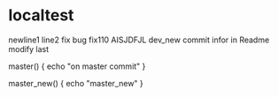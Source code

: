 # localtest
newline1
line2 fix bug fix110
AISJDFJL
dev_new commit infor in Readme modify last


master()
{
   echo "on master commit"
}

master_new()
{
  echo "master_new"
}
